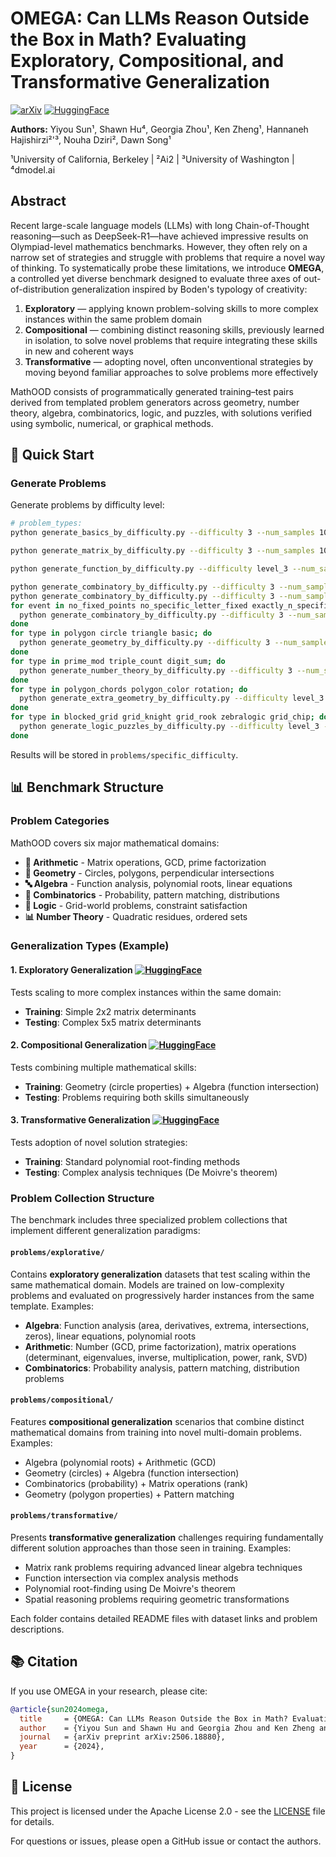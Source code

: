 # OMEGA: Can LLMs Reason Outside the Box in Math? Evaluating Exploratory, Compositional, and Transformative Generalization

[![arXiv](https://img.shields.io/badge/arXiv-preprint-b31b1b.svg)](https://arxiv.org/abs/2506.18880)
[![HuggingFace](https://img.shields.io/badge/🤗%20HuggingFace-Datasets-yellow)](https://huggingface.co/datasets/sunyiyou/omega-explorative)

**Authors:** Yiyou Sun¹, Shawn Hu⁴, Georgia Zhou¹, Ken Zheng¹, Hannaneh Hajishirzi²'³, Nouha Dziri², Dawn Song¹

¹University of California, Berkeley | ²Ai2 | ³University of Washington | ⁴dmodel.ai

## Abstract

Recent large-scale language models (LLMs) with long Chain-of-Thought reasoning—such as DeepSeek-R1—have achieved impressive results on Olympiad-level mathematics benchmarks. However, they often rely on a narrow set of strategies and struggle with problems that require a novel way of thinking. To systematically probe these limitations, we introduce **OMEGA**, a controlled yet diverse benchmark designed to evaluate three axes of out-of-distribution generalization inspired by Boden's typology of creativity:

1. **Exploratory** — applying known problem-solving skills to more complex instances within the same problem domain
2. **Compositional** — combining distinct reasoning skills, previously learned in isolation, to solve novel problems that require integrating these skills in new and coherent ways  
3. **Transformative**  — adopting novel, often unconventional strategies by moving beyond familiar approaches to solve problems more effectively

MathOOD consists of programmatically generated training–test pairs derived from templated problem generators across geometry, number theory, algebra, combinatorics, logic, and puzzles, with solutions verified using symbolic, numerical, or graphical methods.

## 🚀 Quick Start

### Generate Problems

Generate problems by difficulty level:
```bash
# problem_types: 
python generate_basics_by_difficulty.py --difficulty 3 --num_samples 10 --problem_types algebra_linear_equation algebra_polynomial_roots arithmetic_mixed arithmetic_list_prime_factors arithmetic_gcd

python generate_matrix_by_difficulty.py --difficulty 3 --num_samples 10  --problem_types inverse multiplication determinant rank eigenvalues power svd

python generate_function_by_difficulty.py --difficulty level_3 --num_samples 10  --problem_types intersection intersection_coords extrema extrema_coords area zeros derivative_sign

python generate_combinatory_by_difficulty.py --difficulty 3 --num_samples 10  --type distribution
python generate_combinatory_by_difficulty.py --difficulty 3 --num_samples 10  --type pattern_matching
for event in no_fixed_points no_specific_letter_fixed exactly_n_specific_fixed at_least_n_specific_fixed; do
  python generate_combinatory_by_difficulty.py --difficulty 3 --num_samples 10  --type probability --event $event
done 
for type in polygon circle triangle basic; do
  python generate_geometry_by_difficulty.py --difficulty 3 --num_samples 10  --problem_types $type
done 
for type in prime_mod triple_count digit_sum; do
  python generate_number_theory_by_difficulty.py --difficulty 3 --num_samples 10  --problem_types $type
done 
for type in polygon_chords polygon_color rotation; do
  python generate_extra_geometry_by_difficulty.py --difficulty level_3 --num_samples 10  --problem_types $type
done 
for type in blocked_grid grid_knight grid_rook zebralogic grid_chip; do
  python generate_logic_puzzles_by_difficulty.py --difficulty level_3 --num_samples 10  --problem_types $type
done 
```

Results will be stored in `problems/specific_difficulty`. 

## 📊 Benchmark Structure

### Problem Categories

MathOOD covers six major mathematical domains:

- **🔢 Arithmetic** - Matrix operations, GCD, prime factorization
- **📐 Geometry** - Circles, polygons, perpendicular intersections  
- **🔤 Algebra** - Function analysis, polynomial roots, linear equations
- **🎲 Combinatorics** - Probability, pattern matching, distributions
- **🧩 Logic** - Grid-world problems, constraint satisfaction
- **📊 Number Theory** - Quadratic residues, ordered sets

### Generalization Types (Example)

#### 1. Exploratory Generalization [![HuggingFace](https://img.shields.io/badge/🤗%20HuggingFace-Datasets-yellow)](https://huggingface.co/datasets/sunyiyou/omega-explorative)
Tests scaling to more complex instances within the same domain:
- **Training**: Simple 2x2 matrix determinants
- **Testing**: Complex 5x5 matrix determinants

#### 2. Compositional Generalization [![HuggingFace](https://img.shields.io/badge/🤗%20HuggingFace-Datasets-yellow)](https://huggingface.co/datasets/sunyiyou/omega-compositional) 
Tests combining multiple mathematical skills:
- **Training**: Geometry (circle properties) + Algebra (function intersection)
- **Testing**: Problems requiring both skills simultaneously

#### 3. Transformative Generalization [![HuggingFace](https://img.shields.io/badge/🤗%20HuggingFace-Datasets-yellow)](https://huggingface.co/datasets/sunyiyou/omega-transformative)
Tests adoption of novel solution strategies:
- **Training**: Standard polynomial root-finding methods
- **Testing**: Complex analysis techniques (De Moivre's theorem)

### Problem Collection Structure

The benchmark includes three specialized problem collections that implement different generalization paradigms:

#### `problems/explorative/`
Contains **exploratory generalization** datasets that test scaling within the same mathematical domain. Models are trained on low-complexity problems and evaluated on progressively harder instances from the same template. Examples:
- **Algebra**: Function analysis (area, derivatives, extrema, intersections, zeros), linear equations, polynomial roots
- **Arithmetic**: Number (GCD, prime factorization), matrix operations (determinant, eigenvalues, inverse, multiplication, power, rank, SVD)
- **Combinatorics**: Probability analysis, pattern matching, distribution problems

#### `problems/compositional/`
Features **compositional generalization** scenarios that combine distinct mathematical domains from training into novel multi-domain problems. Examples:
- Algebra (polynomial roots) + Arithmetic (GCD)
- Geometry (circles) + Algebra (function intersection) 
- Combinatorics (probability) + Matrix operations (rank)
- Geometry (polygon properties) + Pattern matching

#### `problems/transformative/`
Presents **transformative generalization** challenges requiring fundamentally different solution approaches than those seen in training. Examples:
- Matrix rank problems requiring advanced linear algebra techniques
- Function intersection via complex analysis methods
- Polynomial root-finding using De Moivre's theorem
- Spatial reasoning problems requiring geometric transformations

Each folder contains detailed README files with dataset links and problem descriptions.

## 📚 Citation

If you use OMEGA in your research, please cite:

```bibtex
@article{sun2024omega,
  title     = {OMEGA: Can LLMs Reason Outside the Box in Math? Evaluating Exploratory, Compositional, and Transformative Generalization},
  author    = {Yiyou Sun and Shawn Hu and Georgia Zhou and Ken Zheng and Hannaneh Hajishirzi and Nouha Dziri and Dawn Song},
  journal   = {arXiv preprint arXiv:2506.18880},
  year      = {2024},
}
```

## 📄 License

This project is licensed under the Apache License 2.0 - see the [LICENSE](LICENSE) file for details.


For questions or issues, please open a GitHub issue or contact the authors.